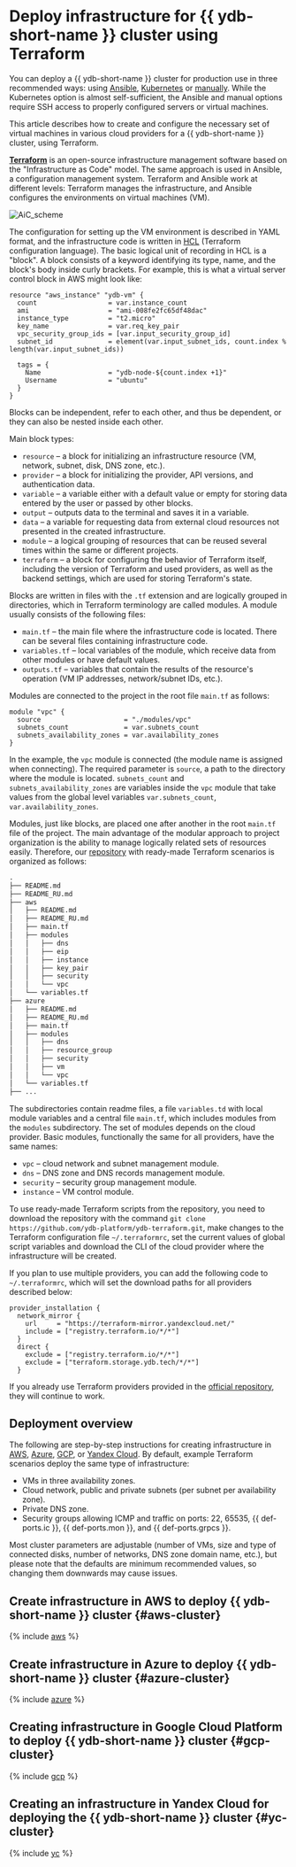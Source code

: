 # Deploy infrastructure for {{ ydb-short-name }} cluster using Terraform

<!-- markdownlint-disable blanks-around-fences -->

You can deploy a {{ ydb-short-name }} cluster for production use in three recommended ways: using [Ansible](./initial-deployment.md), [Kubernetes](../kubernetes/index.md) or [manually](../../devops/manual/index.md). While the Kubernetes option is almost self-sufficient, the Ansible and manual options require SSH access to properly configured servers or virtual machines.

This article describes how to create and configure the necessary set of virtual machines in various cloud providers for a {{ ydb-short-name }} cluster, using Terraform.

**[Terraform](https://www.terraform.io/)** is an open-source infrastructure management software based on the "Infrastructure as Code" model. The same approach is used in Ansible, a configuration management system. Terraform and Ansible work at different levels: Terraform manages the infrastructure, and Ansible configures the environments on virtual machines (VM).

![AiC_scheme](./_assets/terraform/AiC_scheme.png)

The configuration for setting up the VM environment is described in YAML format, and the infrastructure code is written in [HCL](https://github.com/hashicorp/hcl) (Terraform configuration language). The basic logical unit of recording in HCL is a "block". A block consists of a keyword identifying its type, name, and the block's body inside curly brackets. For example, this is what a virtual server control block in AWS might look like:

```hcl
resource "aws_instance" "ydb-vm" {
  count                  = var.instance_count
  ami                    = "ami-008fe2fc65df48dac"
  instance_type          = "t2.micro"
  key_name               = var.req_key_pair
  vpc_security_group_ids = [var.input_security_group_id]
  subnet_id              = element(var.input_subnet_ids, count.index % length(var.input_subnet_ids))

  tags = {
    Name                 = "ydb-node-${count.index +1}"
    Username             = "ubuntu"
  }
}
```

Blocks can be independent, refer to each other, and thus be dependent, or they can also be nested inside each other.

Main block types:

* `resource` – a block for initializing an infrastructure resource (VM, network, subnet, disk, DNS zone, etc.).
* `provider` – a block for initializing the provider, API versions, and authentication data.
* `variable` – a variable either with a default value or empty for storing data entered by the user or passed by other blocks.
* `output` – outputs data to the terminal and saves it in a variable.
* `data` – a variable for requesting data from external cloud resources not presented in the created infrastructure.
* `module` – a logical grouping of resources that can be reused several times within the same or different projects.
* `terraform` – a block for configuring the behavior of Terraform itself, including the version of Terraform and used providers, as well as the backend settings, which are used for storing Terraform's state.

Blocks are written in files with the `.tf` extension and are logically grouped in directories, which in Terraform terminology are called modules. A module usually consists of the following files:

* `main.tf` – the main file where the infrastructure code is located. There can be several files containing infrastructure code.
* `variables.tf` – local variables of the module, which receive data from other modules or have default values.
* `outputs.tf` – variables that contain the results of the resource's operation (VM IP addresses, network/subnet IDs, etc.).

Modules are connected to the project in the root file `main.tf` as follows:

```hcl
module "vpc" {
  source                     = "./modules/vpc"
  subnets_count              = var.subnets_count
  subnets_availability_zones = var.availability_zones
}
```

In the example, the `vpc` module is connected (the module name is assigned when connecting). The required parameter is `source`, a path to the directory where the module is located. `subnets_count` and `subnets_availability_zones` are variables inside the `vpc` module that take values from the global level variables `var.subnets_count`, `var.availability_zones`.

Modules, just like blocks, are placed one after another in the root `main.tf` file of the project. The main advantage of the modular approach to project organization is the ability to manage logically related sets of resources easily. Therefore, our [repository](https://github.com/ydb-platform/ydb-terraform) with ready-made Terraform scenarios is organized as follows:

```txt
.
├── README.md
├── README_RU.md
├── aws
│   ├── README.md
│   ├── README_RU.md
│   ├── main.tf
│   ├── modules
│   │   ├── dns
│   │   ├── eip
│   │   ├── instance
│   │   ├── key_pair
│   │   ├── security
│   │   └── vpc
│   └── variables.tf
├── azure
│   ├── README.md
│   ├── README_RU.md
│   ├── main.tf
│   ├── modules
│   │   ├── dns
│   │   ├── resource_group
│   │   ├── security
│   │   ├── vm
│   │   └── vpc
│   └── variables.tf
├── ...
```

The subdirectories contain readme files, a file `variables.td` with local module variables and a central file `main.tf`, which includes modules from the `modules` subdirectory. The set of modules depends on the cloud provider. Basic modules, functionally the same for all providers, have the same names:

* `vpc` – cloud network and subnet management module.
* `dns` – DNS zone and DNS records management module.
* `security` – security group management module.
* `instance` – VM control module.

To use ready-made Terraform scripts from the repository, you need to download the repository with the command `git clone https://github.com/ydb-platform/ydb-terraform.git`, make changes to the Terraform configuration file `~/.terraformrc`, set the current values of global script variables and download the CLI of the cloud provider where the infrastructure will be created.

If you plan to use multiple providers, you can add the following code to `~/.terraformrc`, which will set the download paths for all providers described below:

```hcl
provider_installation {
  network_mirror {
    url     = "https://terraform-mirror.yandexcloud.net/"
    include = ["registry.terraform.io/*/*"]
  }
  direct {
    exclude = ["registry.terraform.io/*/*"]
    exclude = ["terraform.storage.ydb.tech/*/*"]
  }
```

If you already use Terraform providers provided in the [official repository](https://registry.terraform.io/browse/providers), they will continue to work.

## Deployment overview

The following are step-by-step instructions for creating infrastructure in [AWS](#aws-cluster), [Azure](#aws-cluster), [GCP](#gcp-cluster), or [Yandex Cloud](#gcp-cluster). By default, example Terraform scenarios deploy the same type of infrastructure:

* VMs in three availability zones.
* Cloud network, public and private subnets (per subnet per availability zone).
* Private DNS zone.
* Security groups allowing ICMP and traffic on ports: 22, 65535, {{ def-ports.ic }}, {{ def-ports.mon }}, and {{ def-ports.grpcs }}.

Most cluster parameters are adjustable (number of VMs, size and type of connected disks, number of networks, DNS zone domain name, etc.), but please note that the defaults are minimum recommended values, so changing them downwards may cause issues.

## Create infrastructure in AWS to deploy {{ ydb-short-name }} cluster {#aws-cluster}

{% include [aws](./_includes/terraform/aws.md) %}

## Create infrastructure in Azure to deploy {{ ydb-short-name }} cluster {#azure-cluster}

{% include [azure](./_includes/terraform/azure.md) %}

## Creating infrastructure in Google Cloud Platform to deploy {{ ydb-short-name }} cluster {#gcp-cluster}

{% include [gcp](./_includes/terraform/gcp.md) %}

## Creating an infrastructure in Yandex Cloud for deploying the {{ ydb-short-name }} cluster {#yc-cluster}

{% include [yc](./_includes/terraform/yc.md) %}

